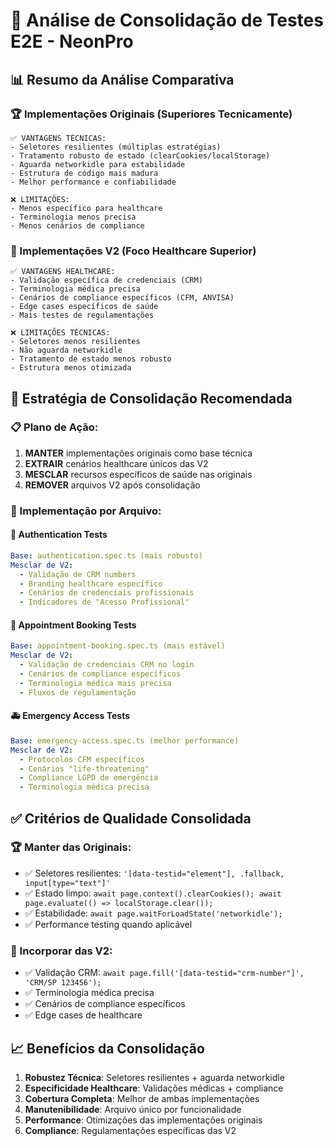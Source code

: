 # 🔬 Análise de Consolidação de Testes E2E - NeonPro

## 📊 Resumo da Análise Comparativa

### 🏆 Implementações Originais (Superiores Tecnicamente)
```
✅ VANTAGENS TÉCNICAS:
- Seletores resilientes (múltiplas estratégias)
- Tratamento robusto de estado (clearCookies/localStorage)
- Aguarda networkidle para estabilidade
- Estrutura de código mais madura
- Melhor performance e confiabilidade

❌ LIMITAÇÕES:
- Menos específico para healthcare
- Terminologia menos precisa
- Menos cenários de compliance
```

### 🏥 Implementações V2 (Foco Healthcare Superior)
```
✅ VANTAGENS HEALTHCARE:
- Validação específica de credenciais (CRM)
- Terminologia médica precisa
- Cenários de compliance específicos (CFM, ANVISA)
- Edge cases específicos de saúde
- Mais testes de regulamentações

❌ LIMITAÇÕES TÉCNICAS:
- Seletores menos resilientes
- Não aguarda networkidle
- Tratamento de estado menos robusto
- Estrutura menos otimizada
```

## 🎯 Estratégia de Consolidação Recomendada

### 📋 Plano de Ação:
1. **MANTER** implementações originais como base técnica
2. **EXTRAIR** cenários healthcare únicos das V2
3. **MESCLAR** recursos específicos de saúde nas originais
4. **REMOVER** arquivos V2 após consolidação

### 🔧 Implementação por Arquivo:

#### 🔐 Authentication Tests
```yaml
Base: authentication.spec.ts (mais robusto)
Mesclar de V2:
  - Validação de CRM numbers
  - Branding healthcare específico
  - Cenários de credenciais profissionais
  - Indicadores de "Acesso Profissional"
```

#### 📅 Appointment Booking Tests  
```yaml
Base: appointment-booking.spec.ts (mais estável)
Mesclar de V2:
  - Validação de credenciais CRM no login
  - Cenários de compliance específicos
  - Terminologia médica mais precisa
  - Fluxos de regulamentação
```

#### 🚑 Emergency Access Tests
```yaml
Base: emergency-access.spec.ts (melhor performance)
Mesclar de V2:
  - Protocolos CFM específicos
  - Cenários "life-threatening"
  - Compliance LGPD de emergência
  - Terminologia médica precisa
```

## ✅ Critérios de Qualidade Consolidada

### 🏆 Manter das Originais:
- ✅ Seletores resilientes: `'[data-testid="element"], .fallback, input[type="text"]'`
- ✅ Estado limpo: `await page.context().clearCookies(); await page.evaluate(() => localStorage.clear());`
- ✅ Estabilidade: `await page.waitForLoadState('networkidle');`
- ✅ Performance testing quando aplicável

### 🏥 Incorporar das V2:
- ✅ Validação CRM: `await page.fill('[data-testid="crm-number"]', 'CRM/SP 123456');`
- ✅ Terminologia médica precisa
- ✅ Cenários de compliance específicos
- ✅ Edge cases de healthcare

## 📈 Benefícios da Consolidação

1. **Robustez Técnica**: Seletores resilientes + aguarda networkidle
2. **Especificidade Healthcare**: Validações médicas + compliance
3. **Cobertura Completa**: Melhor de ambas implementações
4. **Manutenibilidade**: Arquivo único por funcionalidade
5. **Performance**: Otimizações das implementações originais
6. **Compliance**: Regulamentações específicas das V2